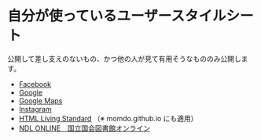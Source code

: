 # 自分が使っているユーザースタイルシート

公開して差し支えのないもの、かつ他の人が見て有用そうなもののみ公開します。

- [Facebook](style/facebook_com.css)
- [Google](style/google_co_jp.css)
- [Google Maps](style/google_co_jp-maps.css)
- [Instagram](style/instagram_com.css)
- [HTML Living Standard](style/html_spec_whatwg_org.css) （※ momdo.github.io にも適用）
- [NDL ONLINE　国立国会図書館オンライン](style/ndlonline_ndl_go_jp.css)
